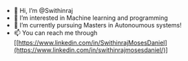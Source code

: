 - 👋 Hi, I’m @Swithinraj
- 👀 I’m interested in Machine learning and programming
- 🌱 I’m currently pursuing Masters in Autonoumous systems!
- 📫 You can reach me through [[https://www.linkedin.com/in/SwithinrajMosesDaniel](https://www.linkedin.com/in/swithinrajmosesdaniel/)]


